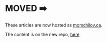 # MOVED ➡️

These articles are now hosted as [momchilov.ca](https://momchilov.ca/).

The content is on the new repo, [here](https://github.com/amomchilov/amomchilov.github.io/tree/master/_posts).
